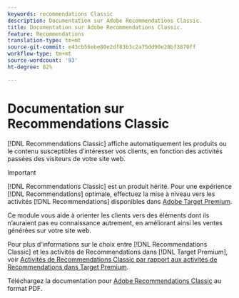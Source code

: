 ```yaml
---
keywords: recommendations Classic
description: Documentation sur Adobe Recommendations Classic.
title: Documentation sur Adobe Recommendations Classic.
feature: Recommendations
translation-type: tm+mt
source-git-commit: e43cb56ebe80e2df83b3c2a75dd90e28bf3870ff
workflow-type: tm+mt
source-wordcount: '93'
ht-degree: 82%

---
```



# Documentation sur Recommendations Classic

[!DNL Recommendations Classic] affiche automatiquement les produits ou le contenu susceptibles d’intéresser vos clients, en fonction des activités passées des visiteurs de votre site web.

>[!IMPORTANT]
>
>[!DNL Recommendations Classic] est un produit hérité. Pour une expérience [!DNL Recommendations] optimale, effectuez la mise à niveau vers les activités [!DNL Recommendations] disponibles dans [Adobe Target Premium](/help/c-intro/intro.md).

Ce module vous aide à orienter les clients vers des éléments dont ils n’auraient pas eu connaissance autrement, en améliorant ainsi les ventes générées sur votre site web.

Pour plus d’informations sur le choix entre [!DNL Recommendations Classic] et les activités de Recommendations dans [!DNL Target Premium], voir [Activités de Recommendations Classic par rapport aux activités de Recommendations dans Target Premium](/help/c-recommendations/c-recommendations-faq/recommendations-classic-versus-recommendations-activities-target-premium.md).

Téléchargez la documentation pour [Adobe Recommendations Classic](/help/assets/adobe-recommendations-classic.pdf) au format PDF.
